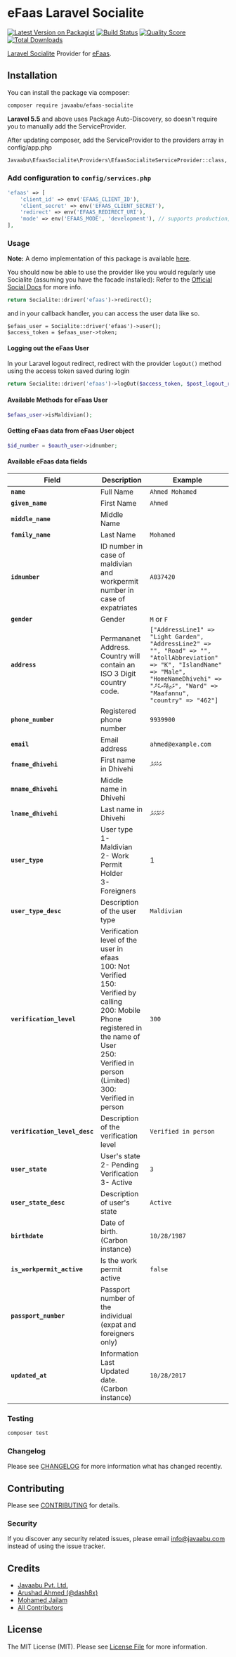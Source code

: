 # eFaas Laravel Socialite

[![Latest Version on Packagist](https://img.shields.io/packagist/v/javaabu/efaas-socialite.svg?style=flat-square)](https://packagist.org/packages/javaabu/efaas-socialite)
[![Build Status](https://img.shields.io/travis/javaabu/efaas-socialite/master.svg?style=flat-square)](https://travis-ci.org/javaabu/efaas-socialite)
[![Quality Score](https://img.shields.io/scrutinizer/g/javaabu/efaas-socialite.svg?style=flat-square)](https://scrutinizer-ci.com/g/javaabu/efaas-socialite)
[![Total Downloads](https://img.shields.io/packagist/dt/javaabu/efaas-socialite.svg?style=flat-square)](https://packagist.org/packages/javaabu/efaas-socialite)

[Laravel Socialite](https://github.com/laravel/socialite) Provider for [eFaas](https://efaas.egov.mv/).

## Installation

You can install the package via composer:

``` bash
composer require javaabu/efaas-socialite
```

**Laravel 5.5** and above uses Package Auto-Discovery, so doesn't require you to manually add the ServiceProvider.

After updating composer, add the ServiceProvider to the providers array in config/app.php

``` bash
Javaabu\EfaasSocialite\Providers\EfaasSocialiteServiceProvider::class,
```


### Add configuration to `config/services.php`

```php
'efaas' => [    
    'client_id' => env('EFAAS_CLIENT_ID'),  
    'client_secret' => env('EFAAS_CLIENT_SECRET'),  
    'redirect' => env('EFAAS_REDIRECT_URI'),
    'mode' => env('EFAAS_MODE', 'development'), // supports production, development            
],
```

### Usage

**Note:** A demo implementation of this package is available [here](https://github.com/ncit-devs/Efaas-Implementation-Javaabu).

You should now be able to use the provider like you would regularly use Socialite (assuming you have the facade installed):
Refer to the [Official Social Docs](https://laravel.com/docs/8.x/socialite#routing) for more info.

```php
return Socialite::driver('efaas')->redirect();
```

and in your callback handler, you can access the user data like so.

```
$efaas_user = Socialite::driver('efaas')->user();
$access_token = $efaas_user->token;
```

#### Logging out the eFaas User

In your Laravel logout redirect, redirect with the provider `logOut()` method using the access token saved during login

``` php
return Socialite::driver('efaas')->logOut($access_token, $post_logout_redirect_url);
```

#### Available Methods for eFaas User

``` php
$efaas_user->isMaldivian();
```

#### Getting eFaas data from eFaas User object

``` php
$id_number = $oauth_user->idnumber;
```

#### Available eFaas data fields
 Field                   | Description                                    | Example
------------------------ |----------------------------------------------- | ---------------------------------------
**`name`**               | Full Name                                      | `Ahmed Mohamed`
**`given_name`**         | First Name                                     | `Ahmed`
**`middle_name`**        | Middle Name                                    | 
**`family_name`**        | Last Name                                      | `Mohamed`
**`idnumber`**           | ID number in case of maldivian and workpermit number in case of expatriates | `A037420`                                     | `Ahmed`
**`gender`**             | Gender                                         | `M` or `F`
**`address`**            | Permananet Address. Country will contain an ISO 3 Digit country code. | ```["AddressLine1" => "Light Garden", "AddressLine2" => "", "Road" => "", "AtollAbbreviation" => "K", "IslandName" => "Male", "HomeNameDhivehi" => "ލައިޓްގާރޑްން", "Ward" => "Maafannu", "country" => "462"]```                                     | `Ahmed`
**`phone_number`**       | Registered phone number                        | `9939900`
**`email`**              | Email address                                  | `ahmed@example.com`
**`fname_dhivehi`**      | First name in Dhivehi                          | `އަހުމަދު`
**`mname_dhivehi`**      | Middle name in Dhivehi                         |
**`lname_dhivehi`**      | Last name in Dhivehi                           | `މުހައްމަދު`
**`user_type`**          | User type<br>1- Maldivian<br>2- Work Permit Holder<br>3- Foreigners | 1
**`user_type_desc`**     | Description of the user type                   | `Maldivian`
**`verification_level`** | Verification level of the user in efaas<br>100: Not Verified<br>150: Verified by calling<br>200: Mobile Phone registered in the name of User<br>250: Verified in person (Limited)<br>300: Verified in person | `300`
**`verification_level_desc`**     | Description of the verification level | `Verified in person`
**`user_state`**          | User's state<br>2- Pending Verification<br>3- Active | `3`
**`user_state_desc`**     | Description of user's state                   | `Active`
**`birthdate`**           | Date of birth. (Carbon instance)              | `10/28/1987`
**`is_workpermit_active`** | Is the work permit active                    | `false`
**`passport_number`**     | Passport number of the individual (expat and foreigners only) | 
**`updated_at`**          | Information Last Updated date. (Carbon instance) | `10/28/2017`  

### Testing

``` bash
composer test
```

### Changelog

Please see [CHANGELOG](CHANGELOG.md) for more information what has changed recently.

## Contributing

Please see [CONTRIBUTING](CONTRIBUTING.md) for details.

### Security

If you discover any security related issues, please email info@javaabu.com instead of using the issue tracker.

## Credits

- [Javaabu Pvt. Ltd.](https://github.com/javaabu)
- [Arushad Ahmed (@dash8x)](http://arushad.org)
- [Mohamed Jailam](http://github.com/muhammedjailam)
- [All Contributors](../../contributors)

## License

The MIT License (MIT). Please see [License File](LICENSE.md) for more information.

